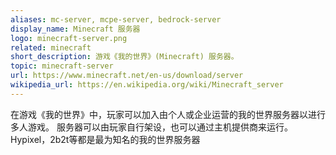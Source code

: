 ```yaml
---
aliases: mc-server, mcpe-server, bedrock-server
display_name: Minecraft 服务器
logo: minecraft-server.png
related: minecraft
short_description: 游戏《我的世界》(Minecraft) 服务器。
topic: minecraft-server
url: https://www.minecraft.net/en-us/download/server
wikipedia_url: https://en.wikipedia.org/wiki/Minecraft_server
---
```

在游戏《我的世界》中，玩家可以加入由个人或企业运营的我的世界服务器以进行多人游戏。
服务器可以由玩家自行架设，也可以通过主机提供商来运行。
Hypixel，2b2t等都是最为知名的我的世界服务器